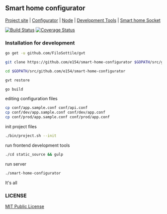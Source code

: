 Smart home configurator
-----------------------

[Project site](https://e154.github.io/smart-home/) |
[Configurator](https://github.com/e154/smart-home-configurator/) |
[Node](https://github.com/e154/smart-home-node/) |
[Development Tools](https://github.com/e154/smart-home-tools/) |
[Smart home Socket](https://github.com/e154/smart-home-socket/)

[![Build Status](https://travis-ci.org/e154/smart-home-configurator.svg?branch=master)](https://travis-ci.org/e154/smart-home-configurator)
[![Coverage Status](https://coveralls.io/repos/github/e154/smart-home-configurator/badge.svg?branch=master)](https://coveralls.io/github/e154/smart-home-configurator?branch=master)

### Installation for development

```bash
go get -u github.com/FiloSottile/gvt

git clone https://github.com/e154/smart-home-configurator $GOPATH/src/github.com/e154/smart-home-configurator

cd $GOPATH/src/github.com/e154/smart-home-configurator

gvt restore

go build
```

editing configuration files

```bash
cp conf/app.sample.conf conf/api.conf
cp conf/dev/app.sample.conf conf/dev/app.conf
cp conf/prod/app.sample.conf conf/prod/app.conf
```

init project files

```bash
./bin/project.sh --init
```

run frontend development tools

```bash
./cd static_source && gulp
```

run server

```bash
./smart-home-configurator
```

It's all

### LICENSE

[MIT Public License](https://github.com/e154/smart-home-configurator/blob/master/LICENSE)